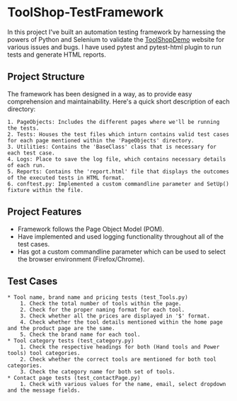 # ToolShop-TestFramework

In this project I've built an automation testing framework by harnessing the powers of Python and Selenium to validate the [ToolShopDemo](https://v1.practicesoftwaretesting.com/#/) website for various issues and bugs. I have used pytest and pytest-html plugin to run tests and generate HTML reports.

## Project Structure

The framework has been designed in a way, as to provide easy comprehension and maintainability. Here's a quick short description of each directory:

    1. PageObjects: Includes the different pages where we'll be running the tests.
    2. Tests: Houses the test files which inturn contains valid test cases for each page mentioned within the 'PageObjects' directory.
    3. Utilities: Contains the 'BaseClass' class that is necessary for each test case.
    4. Logs: Place to save the log file, which contains necessary details of each run.
    5. Reports: Contains the 'report.html' file that displays the outcomes of the executed tests in HTML format.
    6. conftest.py: Implemented a custom commandline parameter and SetUp() fixture within the file.

## Project Features

-   Framework follows the Page Object Model (POM).
-   Have implemented and used logging functionality throughout all of the test cases.
-   Has got a custom commandline parameter which can be used to select the browser environment (Firefox/Chrome).

## Test Cases

    * Tool name, brand name and pricing tests (test_Tools.py)
        1. Check the total number of tools within the page.
        2. Check for the proper naming format for each tool.
        3. Check whether all the prices are displayed in '$' format.
        4. Check whether the tool details mentioned within the home page and the product page are the same.
        5. Check the brand name for each tool.
    * Tool category tests (test_category.py)
        1. Check the respective headings for both (Hand tools and Power tools) tool categories.
        2. Check whether the correct tools are mentioned for both tool categories.
        3. Check the category name for both set of tools.
    * Contact page tests (test_contactPage.py)
        1. Check with various values for the name, email, select dropdown and the message fields.
